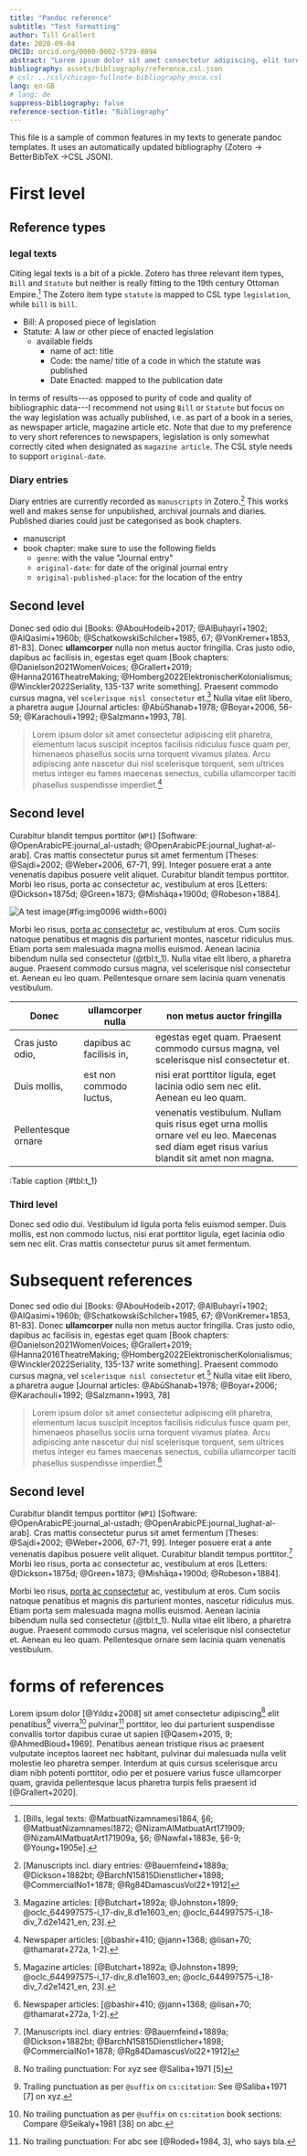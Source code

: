 ```yaml
---
title: "Pandoc reference"
subtitle: "Test formatting"
author: Till Grallert
date: 2020-09-04
ORCID: orcid.org/0000-0002-5739-8094
abstract: "Lorem ipsum dolor sit amet consectetur adipiscing, elit torquent litora dis proin eleifend, ultrices hac aptent vulputate himenaeos. Taciti massa posuere senectus cubilia per mauris lorem ad, ullamcorper purus non arcu cursus rhoncus torquent conubia, urna orci mi sapien montes libero varius. Lobortis dui primis nisi nostra netus tincidunt leo imperdiet donec ad, sem proin cursus tortor curae consectetur egestas pellentesque."
bibliography: assets/bibliography/reference.csl.json
# csl: ../csl/chicago-fullnote-bibliography_msca.csl
lang: en-GB
# lang: de
suppress-bibliography: false
reference-section-title: "Bibliography"
---
```


<!-- This file makes use of multimarkdown, pandoc, pandoc-crossref and pandoc-citeproc -->
<!-- pandoc -F pandoc-crossref -F pandoc-citeproc reference.md -o reference.html -->
<!-- pandoc -F pandoc-citeproc reference.md -o reference.html -->
<!-- pandoc --filter=pandoc-crossref --filter=pandoc-citeproc --csl=/BachUni/BachBibliothek/CSL/geschichte-und-gesellschaft.csl reference.md -o reference_processed.md -->
<!-- the bibliography is part of my AcademicWriting Zotero library -->

This file is a sample of common features in my texts to generate pandoc templates. It uses an automatically updated bibliography (Zotero -> BetterBibTeX ->CSL JSON).

# First level

## Reference types
### legal texts

Citing legal texts is a bit of a pickle. Zotero has three relevant item types, `Bill` and `Statute` but neither is really fitting to the 19th century Ottoman Empire.[^4] The Zotero item type `statute` is mapped to CSL type `legislation`, while `bill` is `bill`.

- Bill: A proposed piece of legislation
- Statute: A law or other piece of enacted legislation
    + available fields
        * name of act: title
        * Code: the name/ title of a code in which the statute was published
        * Date Enacted: mapped to the publication date

In terms of results---as opposed to purity of code and quality of bibliographic data---I recommend not using `Bill` or `Statute` but focus on the way legislation was actually published, i.e. as part of a book in a series, as newspaper article, magazine article etc. Note that due to my preference to very short references to newspapers, legislation is only somewhat correctly cited when designated as `magazine article`. The CSL style needs to support `original-date`.

### Diary entries

Diary entries are currently recorded as `manuscripts` in Zotero.[^5] This works well and makes sense for unpublished, archival journals and diaries. Published diaries could just be categorised as book chapters. 

- manuscript
- book chapter: make sure to use the following fields
    + `genre`: with the value "Journal entry"
    + `original-date`: for date of the original journal entry
    + `original-published-place`: for the location of the entry

## Second level

Donec sed odio dui [Books: @AbouHodeib+2017; @AlBuḥayrī+1902; @AlQasimi+1960b; @SchatkowskiSchilcher+1985, 67; @VonKremer+1853, 81-83]. Donec **ullamcorper** nulla non metus auctor fringilla. Cras justo odio, dapibus ac facilisis in, egestas eget quam [Book chapters: @Danielson2021WomenVoices; @Grallert+2019; @Hanna2016TheatreMaking; @Homberg2022ElektronischerKolonialismus; @Winckler2022Seriality, 135-137 write something]. Praesent commodo cursus magna, vel `scelerisque nisl consectetur` et.[^3] Nulla vitae elit libero, a pharetra augue [Journal articles: @AbūShanab+1978; @Boyar+2006, 56-59; @Karachouli+1992; @Salzmann+1993, 78].

>Lorem ipsum dolor sit amet consectetur adipiscing elit pharetra, elementum lacus suscipit inceptos facilisis ridiculus fusce quam per, himenaeos phasellus sociis urna torquent vivamus platea. Arcu adipiscing ante nascetur dui nisl scelerisque torquent, sem ultrices metus integer eu fames maecenas senectus, cubilia ullamcorper taciti phasellus suspendisse imperdiet.[^2]

## Second level

Curabitur blandit tempus porttitor (`WP1`) [Software: @OpenArabicPE:journal_al-ustadh; @OpenArabicPE:journal_lughat-al-arab]. Cras mattis consectetur purus sit amet fermentum [Theses: @Sajdi+2002; @Weber+2006, 67-71, 99]. Integer posuere erat a ante venenatis dapibus posuere velit aliquet. Curabitur blandit tempus porttitor. Morbi leo risus, porta ac consectetur ac, vestibulum at eros [Letters: @Dickson+1875d; @Green+1873; @Mishāqa+1900d; @Robeson+1884].

![A test image[^1]](assets/images/example.png){#fig:img0096 width=600}

Morbi leo risus, [porta ac consectetur](abc) ac, vestibulum at eros. Cum sociis natoque penatibus et magnis dis parturient montes, nascetur ridiculus mus. Etiam porta sem malesuada magna mollis euismod. Aenean lacinia bibendum nulla sed consectetur (@tbl:t_1). Nulla vitae elit libero, a pharetra augue. Praesent commodo cursus magna, vel scelerisque nisl consectetur et. Aenean eu leo quam. Pellentesque ornare sem lacinia quam venenatis vestibulum.


|        Donec        |    ullamcorper nulla     |                                                          non metus auctor fringilla                                                         |
|---------------------|--------------------------|---------------------------------------------------------------------------------------------------------------------------------------------|
| Cras justo odio,    | dapibus ac facilisis in, | egestas eget quam. Praesent commodo cursus magna, vel scelerisque nisl consectetur et.                                                      |
| Duis mollis,        | est non commodo luctus,  | nisi erat porttitor ligula, eget lacinia odio sem nec elit. Aenean eu leo quam.                                                             |
| Pellentesque ornare |                          | venenatis vestibulum. Nullam quis risus eget urna mollis ornare vel eu leo. Maecenas sed diam eget risus varius blandit sit amet non magna. |

:Table caption {#tbl:t_1}

### Third level

Donec sed odio dui. Vestibulum id ligula porta felis euismod semper. Duis mollis, est non commodo luctus, nisi erat porttitor ligula, eget lacinia odio sem nec elit. Cras mattis consectetur purus sit amet fermentum.

# Subsequent references

Donec sed odio dui [Books: @AbouHodeib+2017; @AlBuḥayrī+1902; @AlQasimi+1960b; @SchatkowskiSchilcher+1985, 67; @VonKremer+1853, 81-83]. Donec **ullamcorper** nulla non metus auctor fringilla. Cras justo odio, dapibus ac facilisis in, egestas eget quam [Book chapters: @Danielson2021WomenVoices; @Grallert+2019; @Hanna2016TheatreMaking; @Homberg2022ElektronischerKolonialismus; @Winckler2022Seriality, 135-137 write something]. Praesent commodo cursus magna, vel `scelerisque nisl consectetur` et.[^3] Nulla vitae elit libero, a pharetra augue [Journal articles: @AbūShanab+1978; @Boyar+2006; @Karachouli+1992; @Salzmann+1993, 78]

>Lorem ipsum dolor sit amet consectetur adipiscing elit pharetra, elementum lacus suscipit inceptos facilisis ridiculus fusce quam per, himenaeos phasellus sociis urna torquent vivamus platea. Arcu adipiscing ante nascetur dui nisl scelerisque torquent, sem ultrices metus integer eu fames maecenas senectus, cubilia ullamcorper taciti phasellus suspendisse imperdiet.[^2]

## Second level

Curabitur blandit tempus porttitor (`WP1`) [Software: @OpenArabicPE:journal_al-ustadh; @OpenArabicPE:journal_lughat-al-arab]. Cras mattis consectetur purus sit amet fermentum [Theses: @Sajdi+2002; @Weber+2006, 67-71, 99]. Integer posuere erat a ante venenatis dapibus posuere velit aliquet. Curabitur blandit tempus porttitor.[^5] Morbi leo risus, porta ac consectetur ac, vestibulum at eros [Letters: @Dickson+1875d; @Green+1873; @Mishāqa+1900d; @Robeson+1884].

Morbi leo risus, [porta ac consectetur](abc) ac, vestibulum at eros. Cum sociis natoque penatibus et magnis dis parturient montes, nascetur ridiculus mus. Etiam porta sem malesuada magna mollis euismod. Aenean lacinia bibendum nulla sed consectetur (@tbl:t_1). Nulla vitae elit libero, a pharetra augue. Praesent commodo cursus magna, vel scelerisque nisl consectetur et. Aenean eu leo quam. Pellentesque ornare sem lacinia quam venenatis vestibulum.

# forms of references

Lorem ipsum dolor [@Yıldız+2008] sit amet consectetur adipiscing[^6] elit penatibus[^7] viverra[^8] pulvinar[^9] porttitor, leo dui parturient suspendisse convallis tortor dapibus curae ut sapien [@Qasem+2015, 9; @AhmedBioud+1969]. Penatibus aenean tristique risus ac praesent vulputate inceptos laoreet nec habitant, pulvinar dui malesuada nulla velit molestie leo pharetra semper. Interdum at quis cursus scelerisque arcu diam nibh potenti porttitor, odio per et posuere varius fusce ullamcorper quam, gravida pellentesque lacus pharetra turpis felis praesent id [@Grallert+2020].

[^6]: No trailing punctuation: For xyz see @Saliba+1971 [5]
[^7]: Trailing punctuation as per `@suffix` on `cs:citation`: See @Saliba+1971 [7] on xyz.
[^8]: No trailing punctuation as per `@suffix` on `cs:citation` book sections: Compare @Seikaly+1981 [38] on abc.
[^9]: No trailing punctuation: For abc see [@Roded+1984, 3], who says bla.


[^1]: This photograph seems to show large groups of women sitting along the banks of the river at Ṣūfāniyya east of Bāb Tūmā; [@UnderwoodUnderwood+1900a].
[^2]: Newspaper articles: [@bashir+410; @jann+1368; @lisan+70; @thamarat+272a, 1-2].
[^3]: Magazine articles: [@Butchart+1892a; @Johnston+1899; @oclc_644997575-i_17-div_8.d1e1603_en; @oclc_644997575-i_18-div_7.d2e1421_en, 23].
[^4]: [Bills, legal texts:  @MatbuatNizamnamesi1864, §6; @MatbuatNizamnamesi1872; @NizamAlMatbuatArt171909; @NizamAlMatbuatArt171909a, §6; @Nawfal+1883e, §6-9; @Young+1905e].
[^5]: [Manuscripts incl. diary entries: @Bauernfeind+1889a; @Dickson+1882bt; @BarchN15815Dienstlicher+1898; @CommercialNo1+1878; @Rg84DamascusVol22+1912]